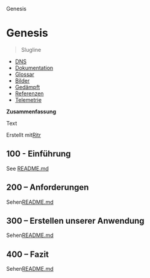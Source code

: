 Genesis

# Genesis

> Slugline

-   [DNS](./DNS.md)
-   [Dokumentation](./DOCUMENTATION.md)
-   [Glossar](./GLOSSARY.md)
-   [Bilder](./IMAGES.md)
-   [Gedämpft](./PODMAN.md)
-   [Referenzen](./REFERENCES.md)
-   [Telemetrie](./TELEMETRY.md)

**Zusammenfassung**

Text

Erstellt mit[Ritr](https://app.rytr.me)

## 100 - Einführung

See [README.md](./100/README.md)

## 200 – Anforderungen

Sehen[README.md](./200/README.md)

## 300 – Erstellen unserer Anwendung

Sehen[README.md](./300/README.md)

## 400 – Fazit

Sehen[README.md](./400/README.md)
